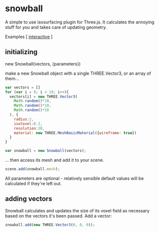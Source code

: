 # snowball
A simple to use isosurfacing plugin for Three.js. It calculates the annoying stuff for you and takes care of updating geometry. 

Examples [
[interactive](https://danefilipczak.github.io/snowball/examples/interactive)
]
## initializing 

new Snowball(vectors, {parameters})

make a new Snowball object with a single THREE.Vector3, or an array of them... 

```javascript
var vectors = []
for (var i = 0; i < 10; i++){
  vectors[i] = new THREE.Vector3(
    Math.random()*10,
    Math.random()*10,
    Math.random()*10
  ), {
    radius:2,
    isolevel:0.2,
    resolution:20,
    material: new THREE.MeshBasicMaterial({wireframe: true})
  }
}

var snowball = new Snowball(vectors);
````
... then access its mesh and add it to your scene.
````javascript
scene.add(snowball.mesh);

````
All parameters are optional - relatively sensible default values will be calculated if they're left out. 



## adding vectors  
Snowball calculates and updates the size of its voxel field as necessary based on the vectors it's been passed. Add a vector:
````javascript
snowball.add(new THREE.Vector3(0, 0, 0));

  
  
